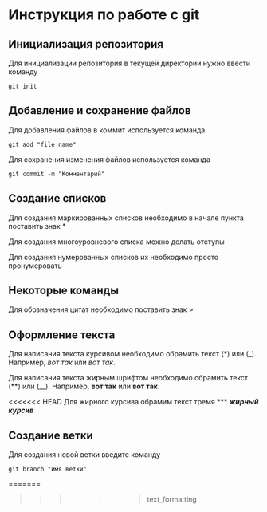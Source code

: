 # Инструкция по работе с git

## Инициализация репозитория

Для инициализации репозитория в текущей директории нужно ввести команду

```
git init
```
## Добавление и сохранение файлов

Для добавления файлов в коммит используется команда

```
git add "file name"
```
Для сохранения изменения файлов используется команда

```
git commit -m "Комментарий"
```
## Создание списков

Для создания маркированных списков необходимо в начале пункта поставить знак *

Для создания многоуровневого списка можно делать отступы 

Для создания нумерованных списков их необходимо просто пронумеровать

## Некоторые команды

Для обозначения цитат необходимо поставить знак >

## Оформление текста 

Для написания текста курсивом необходимо обрамить текст (*) или (_). Например, *вот так* или _вот так_.

Для написания текста жирным шрифтом необходимо обрамить текст (**) или (__). Например, **вот так** или __вот так__.

<<<<<<< HEAD
Для жирного курсива обрамим текст тремя *** ***жирный курсив***
## Создание ветки

Для создания новой ветки введите команду
```
git branch "имя ветки"
```
=======
>>>>>>> text_formatting
